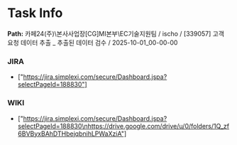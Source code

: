 # Task Info

**Path:** 카페24(주)\본사사업장\[CG]MI본부\EC기술지원팀 / ischo / [339057] 고객 요청 데이터 추출 _ 추출된 데이터 검수 / 2025-10-01_00-00-00

### JIRA
- ["https://jira.simplexi.com/secure/Dashboard.jspa?selectPageId=188830"]

### WIKI
- ["https://jira.simplexi.com/secure/Dashboard.jspa?selectPageId=188830\nhttps://drive.google.com/drive/u/0/folders/1Q_zf6BVByxBAhDTHbejqbnihLPWaXziA"]

